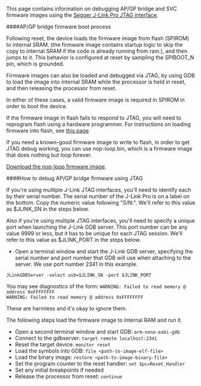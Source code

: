 This page contains information on debugging AP/GP bridge and SVC firmware images using the [Segger J-Link Pro JTAG interface](http://www.segger.com/jlink-pro.html). 

####AP/GP bridge firmware boot process

Following reset, the device loads the firmware image from flash (SPIROM) 
to internal SRAM. (the firmware image contains startup logic to skip the copy to internal SRAM if the code is already running from ram.), and then jumps to it. This behavior is configured at reset 
by sampling the SPIBOOT_N pin, which is grounded. 

Firmware images can also be loaded and debugged via JTAG, by using GDB to load the image into internal SRAM while the processor is held in reset, and then releasing the processor from reset.  

In either of these cases, a valid firmware image is required in SPIROM in order
to boot the device. 

If the firmware image in flash fails to respond to JTAG, you will need to reprogram flash using a hardware programmer. For instructions on loading firmware into flash, see [this page](Flashing-images)

If you need a known-good firmware image to write to flash, in order to get JTAG debug working,  you can use nop-loop.bin, which is a firmware image that does nothing but loop forever. 

[Download the nop-loop firmware image](nop-loop.bin).  

####How to debug AP/GP bridge firmware using JTAG

If you're using multiple J-Link JTAG interfaces, you'll need to identify each by their serial number. The serial number of the J-Link Pro is on a label on the bottom.  Copy the numeric value following "S/N:".  We'll refer to this value as $JLINK_SN in the steps below.

Also if you're using multiple JTAG interfaces, you'll need to specify a unique port when launching the J-Link GDB server.  This port number can be any value 9999 or less, but it has to be unique for each JTAG session. We'll refer to this value as $JLINK_PORT in the steps below.

* Open a  terminal window and start the J-Link GDB server, specifying the serial number and port number that GDB will use when attaching to the server.  We use port number 2341 in this example.

`JLinkGDBServer -select usb=$JLINK_SN -port $JLINK_PORT`
 
You may see diagnostics of the form:
`WARNING: Failed to read memory @ address 0xFFFFFFFF `  
`WARNING: Failed to read memory @ address 0xFFFFFFFF`  

These are harmless and it's okay to ignore them.

The following steps load the firmware image to internal RAM and run it.

* Open a second terminal window and start GDB:  `arm-none-eabi-gdb`   
* Connect to the gdbserver:  `target remote localhost:2341`  
* Reset the target device: `monitor reset`  
* Load the symbols into GDB: `file <path-to-image-elf-file>`  
* Load the binary image: `restore <path-to-image-binary-file>`  
* Set the program counter to the reset handler: `set $pc=Reset_Handler`
* Set any initial breakpoints if needed  
* Release the processor from reset: `continue`  

<!--

14. Remove power to the BDB
15.  Undo the SPI ROM-specific configuration on your debug daughter
    board.
1.  On Debug BoardRev A, remove the jumper on JP10
2.  On Debug Board Rev B, slide the switch labeled SW5 away from the SW5
    label on the board, towards the 3 and 6 labels below the switch.
15. Reapply power to the BDB. You can now proceed with developing on
    NuttX and loading code with JTAG.

###Building Code for the APBridges
1.  You should already have installed the necessary build prerequisites
    on your build machine, as referenced in the Development System
    Setup section. Note, these steps should only be needed once
    for a given build machine.
2.  Clone the NuttX repository as described in the Git repositories
    section above, and cd into the repository.
3.  Configure and build. You can either build in-tree or out-of-tree.
    Building out of tree is recommended because it avoids polluting the
    tree with build artifacts, and avoids having to run ‘make distclean’
    between each build, thus allowing you to build multiple images
    without reconfiguring, as is the case with in-tree builds. However,
    the script that builds out of tree does not yet support ‘make
    menuconfig’, so in that case you’ll need to do an in-tree build.  
1.  Building out-of-tree:
1.  Run the script build\_ara\_images.sh from the top level nuttx
    directory.
2.  Two parameters are required, board name and image name, which
    together form the path to the configuration, and are concatenated to
    form the build-name.
3.  The resulting image files are placed in
    nuttx/build/build-name/image. The raw binary image is nuttx.bin, and
    the ELF image file is nuttx.
4.  If you previously built in-tree, you’ll need to clean the tree
    before building out-of-tree. To do this, run ./clean\_tree.sh from
    the top-level nuttx directory. This removes any previously selected
    config and any leftover build products.
5.  To build the image for APBridge 1:
  ./build\_ara\_image.sh bdb apb1
6.  To build the image APBridge 2:
  ./build\_ara\_image.sh bdb apb2
2.  Building in-tree:
1.  Choose the nuttx build configuration.
  cd nuttx/tools
  ./configure.sh \<configs subdir\>
  cd ..
  where \<configs subdir\> is the subdirectory of nuttx/nuttx/configs that
contains the desired configuration files. This step copies certain files
from the configs subdir to the nuttx/nuttx dir so they are available to
the make utility.
1.   APBridge 1, use bdb/apb1
2.   APBridge 2, use bdb/apb2
2.  Build the image
        make
3.  The raw binary image is nuttx/nuttx/nuttx.bin, and the ELF image
    file is nuttx/nuttx/nuttx.
4.  Note that the repository is named nuttx, there is a nuttx
    subdirectory in the repository where ‘make’ is run, and the ELF file
    generated by a successful ‘make’ is also named nuttx.  Keep track of
    your build outputs, so that you don’t e.g., assume that an APBridge
    1 nuttx image is an APBridge 2 or SVC image).
5.  Important: If you’re going to switch between build configurations
    (APBridge 1, APBridge 2, SVC), run make distclean before cd’ing to
    tools and running the configure.sh script.
3.  Load the nuttx ELF file into memory with JTAG (see next section).

-->